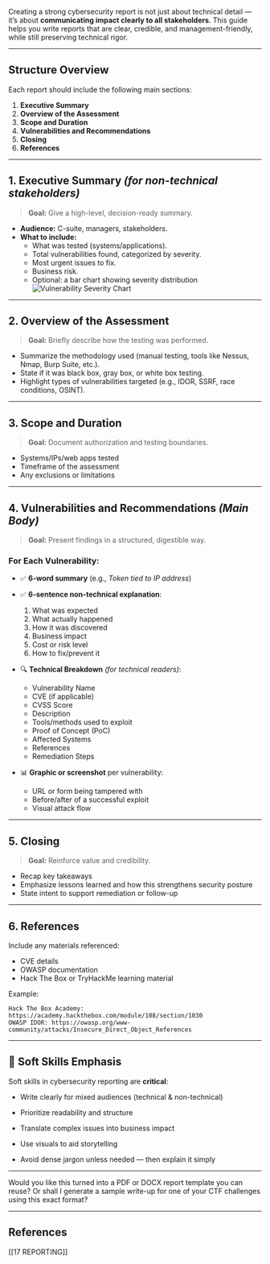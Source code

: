 
Creating a strong cybersecurity report is not just about technical detail — it’s about **communicating impact clearly to all stakeholders**. This guide helps you write reports that are clear, credible, and management-friendly, while still preserving technical rigor.

---
## Structure Overview

Each report should include the following main sections:
1. **Executive Summary**
2. **Overview of the Assessment**
3. **Scope and Duration**
4. **Vulnerabilities and Recommendations**
5. **Closing**
6. **References**

---

## 1. Executive Summary _(for non-technical stakeholders)_

> **Goal:** Give a high-level, decision-ready summary.

- **Audience:** C-suite, managers, stakeholders.
- **What to include:**
    - What was tested (systems/applications).
    - Total vulnerabilities found, categorized by severity.
    - Most urgent issues to fix.
    - Business risk.
    - Optional: a bar chart showing severity distribution  
        ![Vulnerability Severity Chart](https://academy.hackthebox.com/storage/modules/108/graph.png)

---

## 2. Overview of the Assessment

> **Goal:** Briefly describe how the testing was performed.

- Summarize the methodology used (manual testing, tools like Nessus, Nmap, Burp Suite, etc.).
- State if it was black box, gray box, or white box testing.
- Highlight types of vulnerabilities targeted (e.g., IDOR, SSRF, race conditions, OSINT).

---

## 3. Scope and Duration

> **Goal:** Document authorization and testing boundaries.

- Systems/IPs/web apps tested
- Timeframe of the assessment
- Any exclusions or limitations

---

## 4. Vulnerabilities and Recommendations _(Main Body)_

> **Goal:** Present findings in a structured, digestible way.

### For Each Vulnerability:

- ✅ **6-word summary** (e.g., _Token tied to IP address_)
- ✅ **6-sentence non-technical explanation**:
    1. What was expected
    2. What actually happened
    3. How it was discovered
    4. Business impact
    5. Cost or risk level
    6. How to fix/prevent it
    
- 🔍 **Technical Breakdown** _(for technical readers)_:
    - Vulnerability Name
    - CVE (if applicable)
    - CVSS Score
    - Description
    - Tools/methods used to exploit
    - Proof of Concept (PoC)
    - Affected Systems
    - References
    - Remediation Steps
    
- 📊 **Graphic or screenshot** per vulnerability:
    - URL or form being tampered with
    - Before/after of a successful exploit
    - Visual attack flow

---

## 5. Closing

> **Goal:** Reinforce value and credibility.

- Recap key takeaways
- Emphasize lessons learned and how this strengthens security posture
- State intent to support remediation or follow-up

---

## 6. References

Include any materials referenced:
- CVE details
- OWASP documentation
- Hack The Box or TryHackMe learning material

Example:

```
Hack The Box Academy: https://academy.hackthebox.com/module/108/section/1030
OWASP IDOR: https://owasp.org/www-community/attacks/Insecure_Direct_Object_References
```

---

## 🔑 Soft Skills Emphasis

Soft skills in cybersecurity reporting are **critical**:

- Write clearly for mixed audiences (technical & non-technical)
    
- Prioritize readability and structure
    
- Translate complex issues into business impact
    
- Use visuals to aid storytelling
    
- Avoid dense jargon unless needed — then explain it simply
    

---

Would you like this turned into a PDF or DOCX report template you can reuse? Or shall I generate a sample write-up for one of your CTF challenges using this exact format?

---

## References

[[17 REPORTING]]
